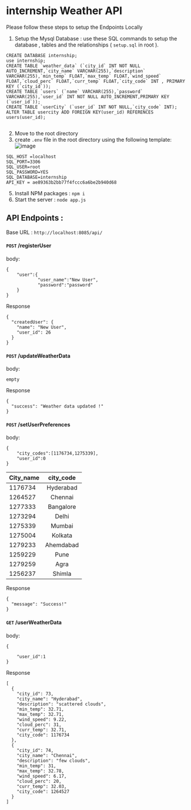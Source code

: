 # internship Weather API

Please follow these steps to setup the Endpoints Locally

1. Setup the Mysql Database :
use these SQL commands to setup the database , tables and the relationships ( `setup.sql` in root ).
```
CREATE DATABASE internship;
use internship;
CREATE TABLE `weather_data` (`city_id` INT NOT NULL AUTO_INCREMENT,`city_name` VARCHAR(255),`description` VARCHAR(255),`min_temp` FLOAT,`max_temp` FLOAT,`wind_speed` FLOAT,`cloud_perc` FLOAT,`curr_temp` FLOAT,`city_code` INT , PRIMARY KEY (`city_id`));
CREATE TABLE `users` (`name` VARCHAR(255),`password` VARCHAR(255),`user_id` INT NOT NULL AUTO_INCREMENT,PRIMARY KEY (`user_id`));
CREATE TABLE `userCity` (`user_id` INT NOT NULL,`city_code` INT);
ALTER TABLE usercity ADD FOREIGN KEY(user_id) REFERENCES users(user_id);


```

2. Move to the root directory
3. create `.env` file in the root directory using the following template:
![image](https://user-images.githubusercontent.com/59276987/120057705-c9ce4a80-c062-11eb-9ce3-7b62621bb0d8.png)

```
SQL_HOST =localhost
SQL_PORT=3306
SQL_USER=root
SQL_PASSWORD=YES
SQL_DATABASE=internship
API_KEY = ae89363b2bb77f4fccc6a6be2b940d68
```
5. Install NPM packages : `npm i`
6. Start the server : `node app.js`


## API Endpoints :

Base URL : `http://localhost:8085/api/`

#### `POST` /registerUser
body:
```
{
	"user":{
			"user_name":"New User",
			"password":"password"
	}
}
```

Response
```
{
  "createdUser": {
    "name": "New User",
    "user_id": 26
  }
}
```
#### `POST` /updateWeatherData
body:
```
empty
```

Response
```
{
  "success": "Weather data updated !"
}
```
#### `POST` /setUserPreferences
body:
```
{
	"city_codes":[1176734,1275339],
	"user_id":0
}
```
| City_name     | city_code           |
| ------------- |:-------------:|
| 1176734     | Hyderabad | 
|1264527      | Chennai      |  
|1277333 | Bangalore     |   
|1273294    | Delhi | 
| 1275339     | Mumbai      |  
| 1275004 | Kolkata     |   
| 1279233    | Ahemdabad| 
| 1259229      | Pune      |  
| 1279259 | Agra      |   
| 1256237 | Shimla      |   

Response
```
{
  "message": "Success!"
}
```
#### `GET` /userWeatherData
body:
```
{

	"user_id":1
}
```

Response
```
[
  {
    "city_id": 73,
    "city_name": "Hyderabad",
    "description": "scattered clouds",
    "min_temp": 32.71,
    "max_temp": 32.71,
    "wind_speed": 9.22,
    "cloud_perc": 31,
    "curr_temp": 32.71,
    "city_code": 1176734
  },
  {
    "city_id": 74,
    "city_name": "Chennai",
    "description": "few clouds",
    "min_temp": 31,
    "max_temp": 32.78,
    "wind_speed": 6.17,
    "cloud_perc": 20,
    "curr_temp": 32.03,
    "city_code": 1264527
  }
]
```


